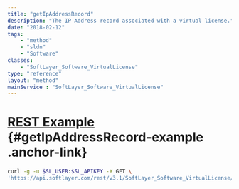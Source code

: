 ```yaml
---
title: "getIpAddressRecord"
description: "The IP Address record associated with a virtual license."
date: "2018-02-12"
tags:
    - "method"
    - "sldn"
    - "Software"
classes:
    - "SoftLayer_Software_VirtualLicense"
type: "reference"
layout: "method"
mainService : "SoftLayer_Software_VirtualLicense"
---
```


# [REST Example](#getIpAddressRecord-example) <a href="/article/rest/"><i class="fas fa-question"></i></a> {#getIpAddressRecord-example .anchor-link} 
```bash
curl -g -u $SL_USER:$SL_APIKEY -X GET \
'https://api.softlayer.com/rest/v3.1/SoftLayer_Software_VirtualLicense/{SoftLayer_Software_VirtualLicenseID}/getIpAddressRecord'
```
